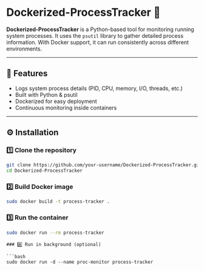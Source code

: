 # Dockerized-ProcessTracker  🐳

**Dockerized-ProcessTracker** is a Python-based tool for monitoring running system processes.
It uses the `psutil` library to gather detailed process information.
With Docker support, it can run consistently across different environments.

---

## 🚀 Features

*  Logs system process details (PID, CPU, memory, I/O, threads, etc.)
*  Built with Python & psutil
*  Dockerized for easy deployment
*  Continuous monitoring inside containers

---

## ⚙️ Installation

### 1️⃣ Clone the repository

```bash
git clone https://github.com/your-username/Dockerized-ProcessTracker.git
cd Dockerized-ProcessTracker
```

### 2️⃣ Build Docker image

```bash
sudo docker build -t process-tracker .
```

### 3️⃣ Run the container

```bash
sudo docker run --rm process-tracker
```

```
### 4️⃣ Run in background (optional) 

```bash
sudo docker run -d --name proc-monitor process-tracker

```
